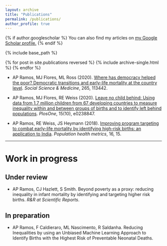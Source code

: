 ```yaml
---
layout: archive
title: "Publications"
permalink: /publications/
author_profile: true
---
```


{% if author.googlescholar %}
  You can also find my articles on <u><a href="{{author.googlescholar}}">my Google Scholar profile</a>.</u>
{% endif %}

{% include base_path %}

{% for post in site.publications reversed %}
  {% include archive-single.html %}
{% endfor %}

- AP Ramos, MJ Flores, ML Ross (2020). [Where has democracy helped the poor? Democratic transitions and early-life mortality at the country level](https://doi.org/10.1016/j.socscimed.2020.113442). _Social Science & Medicine_, 265, 113442.

- AP Ramos, MJ Flores, RE Weiss (2020). [Leave no child behind: Using data from 1.7 million children from 67 developing countries to measure inequality within and between groups of births and to identify left behind populations](https://doi.org/10.1371/journal.pone.0238847). _PlosOne_, 15(10), e0238847.

- AP Ramos, RE Weiss, JS Heymann (2018). [Improving program targeting to combat early-life mortality by identifying high-risk births: an application to India](https://doi.org/10.1186/s12963-018-0172-6). _Population health metrics_, 16, 15.

****
# Work in progress
## Under review
- AP Ramos, CJ Hazlett, S Smith. Beyond poverty as a proxy: reducing inequality in infant mortality by identifying and targeting higher risk births. _R&R at Scientific Reports_.
## In preparation
- AP Ramos, F Caldieraro, ML Nascimento, R Saldanha. Reducing Inequalities by using an Unbiased Machine Learning Approach to Identify Births with the Highest Risk of Preventable Neonatal Deaths.
